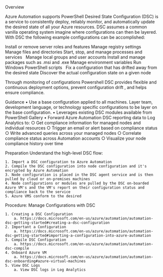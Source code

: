 Overview

Azure Automation supports PowerShell Desired State Configuration (DSC) is a service to consistently deploy, reliably monitor, and automatically update the desired state of all your Azure resources. DSC assumes a common vanilla operating system imagine where configurations can then be layered. With DSC the following example configurations can be accomplished:

Install or remove server roles and features 	Manage registry settings 	Manage files and directories 	Start, stop, and manage processes and services 	  Manage local groups and user accounts 
Install and manage packages such as .msi and .exe 	 Manage environment variables 	Run Windows PowerShell scripts 	  Fix a configuration that has drifted away from the desired state 	Discover the actual configuration state on a given node


Through monitoring of configurations Powershell DSC provides flexible and continuous deployment options, prevent configuration drift , and helps ensure compliance.


Guidance
	• Use a base configuration applied to all machines. Layer team, development language, or technology specific configurations to be layer on the base configuration.
	• Leverages existing DSC modules available from PowerShell Gallery
	• Forward Azure Automation DSC reporting data to Log Analytics to:
		○ Get compliance information for managed nodes and individual resources
		○ Trigger an email or alert based on compliance status
		○ Write advanced queries across your managed nodes
		○ Correlate compliance status across Automation accounts
		○ Visualize your node compliance history over time
	

Preparation
	Understand the high-level DSC flow:
	
	1. Import a DSC configuration to Azure Automation 
	2. Compile the DSC configuration into node configuration and it's encrypted by Azure Automation 
	3. Node configuration is placed in the DSC agent service and is then pulled by cloud or on-premises machines 
	4. Node configurations or modules are pulled by the DSC on-boarded Azure VM's and the VM's report on their configuration status and compliance back to the service 
	5. Azure VMS conform to the desired 




Procedure:  Manage Configurations with DSC

	1. Creating a DSC Configuration
		a. https://docs.microsoft.com/en-us/azure/automation/automation-dsc-getting-started#creating-a-dsc-configuration
	2. Important a Configuration
		a. https://docs.microsoft.com/en-us/azure/automation/automation-dsc-getting-started#importing-a-configuration-into-azure-automation
	3. Compile DSC Configuration
		a. https://docs.microsoft.com/en-us/azure/automation/automation-dsc-compile
	4. Onboard Azure VM
		a. https://docs.microsoft.com/en-us/azure/automation/automation-dsc-onboarding#azure-virtual-machines
	5. View DSC Logs
		a. View DSC logs in Log Analytics

